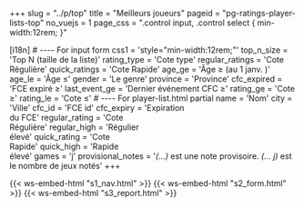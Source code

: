 +++
slug = "../p/top"
title = "Meilleurs joueurs"
pageid = "pg-ratings-player-lists-top"
no_vuejs = 1
page_css = ".control input, .control select { min-width:12rem; }"

[i18n]
    # ---- For input form
    css1 = 'style="min-width:12rem;"'
    top_n_size = 'Top N (taille de la liste)'
    rating_type = 'Cote type'
    regular_ratings = 'Cote Régulière'
    quick_ratings = 'Cote Rapide'
    age_ge = 'Âge &ge; (au 1 janv. <span x-text="now_yyyy"></span>)'
    age_le = 'Âge &le;'
    gender = 'Le genre'
    province = 'Province'
    cfc_expired = 'FCE expiré &ge;'
    last_event_ge = 'Dernier événement CFC &ge;'
    rating_ge = 'Cote &ge;'
    rating_le = 'Cote &le;'
    # ---- For player-list.html partial
    name = 'Nom'
    city = 'Ville'
    cfc_id = 'FCE id'
    cfc_expiry = 'Expiration<br>du FCE'
    regular_rating = 'Cote<br>Régulière'
    regular_high = 'Régulier<br>élevé'
    quick_rating = 'Cote<br>Rapide'
    quick_high = 'Rapide<br>élevé'
    games = 'j'
    provisional_notes = '<i>(&mldr;)</i> est une note provisoire. <i>(&mldr; j)</i> est le nombre de jeux notés'
+++

{{< ws-embed-html "s1_nav.html" >}}
{{< ws-embed-html "s2_form.html" >}}
{{< ws-embed-html "s3_report.html" >}}
